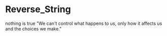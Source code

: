 # Reverse_String
nothing is true
"We can't control what happens to us, only how it affects us and the choices we make."
